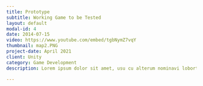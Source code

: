 ```yaml
---
title: Prototype
subtitle: Working Game to be Tested
layout: default
modal-id: 4
date: 2014-07-15
video: https://www.youtube.com/embed/tgbNymZ7vqY
thumbnail: map2.PNG
project-date: April 2021
client: Unity
category: Game Development
description: Lorem ipsum dolor sit amet, usu cu alterum nominavi lobortis. At duo novum diceret. Tantas apeirian vix et, usu sanctus postulant inciderint ut, populo diceret necessitatibus in vim. Cu eum dicam feugiat noluisse.

---
```

